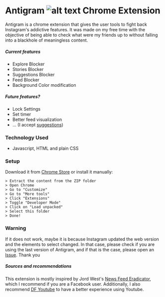 # Antigram ![alt text][logo] Chrome Extension 

Antigram is a chrome extension that gives the user tools to fight back Instagram's addictive features. It was made on my free time with the objective of being able to check what were my friends up to without falling into a blackhole of meaningless content.

##### Current features
- Explore Blocker
- Stories Blocker
- Suggestions Blocker
- Feed Blocker
- Background Color modification

##### Future features?
- Lock Settings
- Set timer
- Better feed visualization
- ... (I accept [suggestions](https://github.com/aymyo/antigram-extension/issues))

### Technology Used
- Javascript, HTML and plain CSS

### Setup
Download it from [Chrome Store](https://chrome.google.com/webstore/detail/antigram-explore-blocker/igbheapdmolhhmmklmkfjjjncmhihfjh?hl=es "Chrome Store") or install it manually:

```
> Extract the content from the ZIP folder
> Open Chrome 
> Go to "Customize"
> Go to "More tools"
> Click "Extensions" 
> Toggle "Developer Mode" 
> Click on "Load unpacked" 
> Select this folder 
> Done!
```

### Warning
If it does not work, maybe it is because Instagram updated the web version and the elements to select changed. In that case, please check if you are using the last version of Antigram, and if that is the case, please open an [Issue](https://github.com/aymyo/antigram-extension/issues). Thank you

[logo]: https://github.com/aymyo/antigram-extension/blob/main/images/ag32.png "Antigram Logo"

##### Sources and recommendations
This extension is mostly inspired by Jord West's [News Feed Eradicator](https://github.com/jordwest/news-feed-eradicator), which I recommend if you are a Facebook user. Additionally, I also recommend [DF Youtube](https://chrome.google.com/webstore/detail/df-tube-distraction-free/mjdepdfccjgcndkmemponafgioodelna?hl=en-US) to have a better experience using Youtube.
